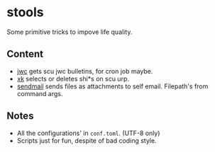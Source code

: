 # stools
Some primitive tricks to impove life quality.

## Content
+ [jwc](https://github.com/Theoda/stools/jwc.py) gets scu jwc bulletins, for cron job maybe.
+ [xk](https://github.com/Theoda/stools/xk.py) selects or deletes shi*s on scu urp.
+ [sendmail](https://github.com/Theoda/stools/sendmail.py) sends files as attachments to self email. Filepath's from command args.

## Notes
+ All the configurations' in `conf.toml`. (UTF-8 only)
+ Scripts just for fun, despite of bad coding style.